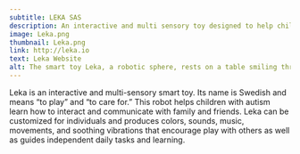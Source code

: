 ```yaml
---
subtitle: LEKA SAS
description: An interactive and multi sensory toy designed to help children with autism learn to interact and communicate.
image: Leka.png
thumbnail: Leka.png
link: http://leka.io
text: Leka Website
alt: The smart toy Leka, a robotic sphere, rests on a table smiling through its digital interface.
---
```

Leka is an interactive and multi-sensory smart toy. Its name is Swedish and means “to play” and “to care for.” This robot helps children with autism learn how to interact and communicate with family and friends. Leka can be customized for individuals and produces colors, sounds, music, movements, and soothing vibrations that encourage play with others as well as guides independent daily tasks and learning.
